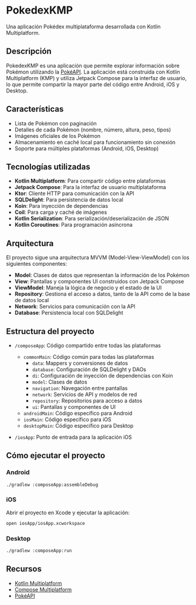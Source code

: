 # PokedexKMP

Una aplicación Pokédex multiplataforma desarrollada con Kotlin Multiplatform.

## Descripción

PokedexKMP es una aplicación que permite explorar información sobre Pokémon utilizando la [PokéAPI](https://pokeapi.co/). La aplicación está construida con Kotlin Multiplatform (KMP) y utiliza Jetpack Compose para la interfaz de usuario, lo que permite compartir la mayor parte del código entre Android, iOS y Desktop.

## Características

- Lista de Pokémon con paginación
- Detalles de cada Pokémon (nombre, número, altura, peso, tipos)
- Imágenes oficiales de los Pokémon
- Almacenamiento en caché local para funcionamiento sin conexión
- Soporte para múltiples plataformas (Android, iOS, Desktop)

## Tecnologías utilizadas

- **Kotlin Multiplatform**: Para compartir código entre plataformas
- **Jetpack Compose**: Para la interfaz de usuario multiplataforma
- **Ktor**: Cliente HTTP para comunicación con la API
- **SQLDelight**: Para persistencia de datos local
- **Koin**: Para inyección de dependencias
- **Coil**: Para carga y caché de imágenes
- **Kotlin Serialization**: Para serialización/deserialización de JSON
- **Kotlin Coroutines**: Para programación asíncrona

## Arquitectura

El proyecto sigue una arquitectura MVVM (Model-View-ViewModel) con los siguientes componentes:

- **Model**: Clases de datos que representan la información de los Pokémon
- **View**: Pantallas y componentes UI construidos con Jetpack Compose
- **ViewModel**: Maneja la lógica de negocio y el estado de la UI
- **Repository**: Gestiona el acceso a datos, tanto de la API como de la base de datos local
- **Network**: Servicios para comunicación con la API
- **Database**: Persistencia local con SQLDelight

## Estructura del proyecto

- `/composeApp`: Código compartido entre todas las plataformas
  - `commonMain`: Código común para todas las plataformas
    - `data`: Mappers y conversiones de datos
    - `database`: Configuración de SQLDelight y DAOs
    - `di`: Configuración de inyección de dependencias con Koin
    - `model`: Clases de datos
    - `navigation`: Navegación entre pantallas
    - `network`: Servicios de API y modelos de red
    - `repository`: Repositorios para acceso a datos
    - `ui`: Pantallas y componentes de UI
  - `androidMain`: Código específico para Android
  - `iosMain`: Código específico para iOS
  - `desktopMain`: Código específico para Desktop

- `/iosApp`: Punto de entrada para la aplicación iOS

## Cómo ejecutar el proyecto

### Android
```bash
./gradlew :composeApp:assembleDebug
```

### iOS
Abrir el proyecto en Xcode y ejecutar la aplicación:
```bash
open iosApp/iosApp.xcworkspace
```

### Desktop
```bash
./gradlew :composeApp:run
```

## Recursos

- [Kotlin Multiplatform](https://www.jetbrains.com/help/kotlin-multiplatform-dev/get-started.html)
- [Compose Multiplatform](https://www.jetbrains.com/lp/compose-multiplatform/)
- [PokéAPI](https://pokeapi.co/)